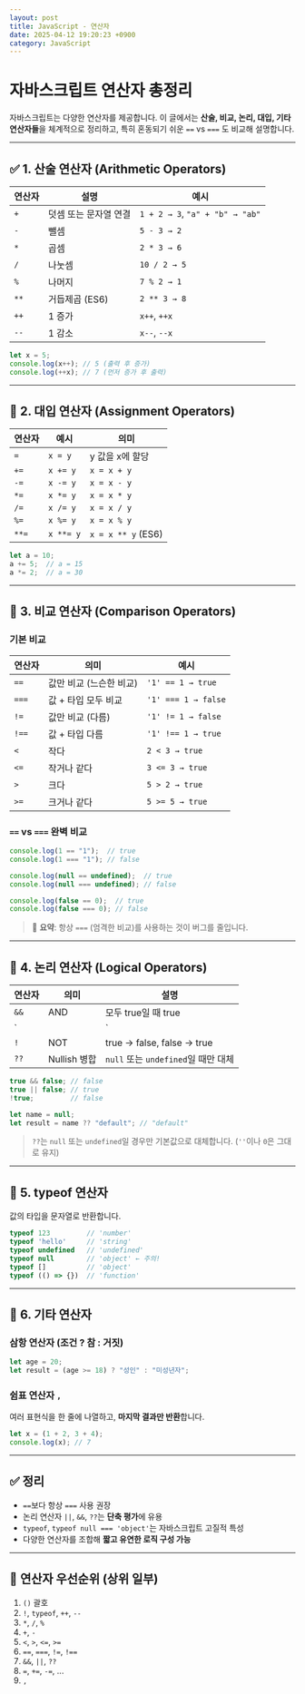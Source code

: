 ```yaml
---
layout: post
title: JavaScript - 연산자
date: 2025-04-12 19:20:23 +0900
category: JavaScript
---
```

# 자바스크립트 연산자 총정리

자바스크립트는 다양한 연산자를 제공합니다. 이 글에서는 **산술, 비교, 논리, 대입, 기타 연산자들**을 체계적으로 정리하고, 특히 혼동되기 쉬운 `==` vs `===` 도 비교해 설명합니다.

---

## ✅ 1. 산술 연산자 (Arithmetic Operators)

| 연산자 | 설명             | 예시               |
|--------|------------------|--------------------|
| `+`    | 덧셈 또는 문자열 연결 | `1 + 2 → 3`, `"a" + "b" → "ab"` |
| `-`    | 뺄셈             | `5 - 3 → 2`         |
| `*`    | 곱셈             | `2 * 3 → 6`         |
| `/`    | 나눗셈           | `10 / 2 → 5`        |
| `%`    | 나머지           | `7 % 2 → 1`         |
| `**`   | 거듭제곱 (ES6)   | `2 ** 3 → 8`        |
| `++`   | 1 증가           | `x++`, `++x`        |
| `--`   | 1 감소           | `x--`, `--x`        |

```js
let x = 5;
console.log(x++); // 5 (출력 후 증가)
console.log(++x); // 7 (먼저 증가 후 출력)
```

---

## 🔁 2. 대입 연산자 (Assignment Operators)

| 연산자  | 예시          | 의미                        |
|---------|---------------|-----------------------------|
| `=`     | `x = y`       | y 값을 x에 할당             |
| `+=`    | `x += y`      | `x = x + y`                 |
| `-=`    | `x -= y`      | `x = x - y`                 |
| `*=`    | `x *= y`      | `x = x * y`                 |
| `/=`    | `x /= y`      | `x = x / y`                 |
| `%=`    | `x %= y`      | `x = x % y`                 |
| `**=`   | `x **= y`     | `x = x ** y` (ES6)          |

```js
let a = 10;
a += 5;  // a = 15
a *= 2;  // a = 30
```

---

## 📏 3. 비교 연산자 (Comparison Operators)

### 기본 비교

| 연산자 | 의미                  | 예시              |
|--------|------------------------|-------------------|
| `==`   | 값만 비교 (느슨한 비교) | `'1' == 1 → true` |
| `===`  | 값 + 타입 모두 비교    | `'1' === 1 → false` |
| `!=`   | 값만 비교 (다름)       | `'1' != 1 → false` |
| `!==`  | 값 + 타입 다름         | `'1' !== 1 → true` |
| `<`    | 작다                   | `2 < 3 → true`     |
| `<=`   | 작거나 같다            | `3 <= 3 → true`    |
| `>`    | 크다                   | `5 > 2 → true`     |
| `>=`   | 크거나 같다            | `5 >= 5 → true`    |

### `==` vs `===` 완벽 비교

```js
console.log(1 == "1");  // true
console.log(1 === "1"); // false

console.log(null == undefined);  // true
console.log(null === undefined); // false

console.log(false == 0);  // true
console.log(false === 0); // false
```

> 📌 **요약**: 항상 `===` (엄격한 비교)를 사용하는 것이 버그를 줄입니다.

---

## 🔀 4. 논리 연산자 (Logical Operators)

| 연산자 | 의미        | 설명                                   |
|--------|-------------|----------------------------------------|
| `&&`   | AND          | 모두 true일 때 true                    |
| `||`   | OR           | 하나라도 true이면 true                 |
| `!`    | NOT          | true → false, false → true            |
| `??`   | Nullish 병합 | `null` 또는 `undefined`일 때만 대체   |

```js
true && false; // false
true || false; // true
!true;         // false

let name = null;
let result = name ?? "default"; // "default"
```

> `??`는 `null` 또는 `undefined`일 경우만 기본값으로 대체합니다. (`''`이나 `0`은 그대로 유지)

---

## 🧠 5. typeof 연산자

값의 타입을 문자열로 반환합니다.

```js
typeof 123         // 'number'
typeof 'hello'     // 'string'
typeof undefined   // 'undefined'
typeof null        // 'object' ← 주의!
typeof []          // 'object'
typeof (() => {})  // 'function'
```

---

## 🎯 6. 기타 연산자

### 삼항 연산자 (조건 ? 참 : 거짓)

```js
let age = 20;
let result = (age >= 18) ? "성인" : "미성년자";
```

### 쉼표 연산자 `,`

여러 표현식을 한 줄에 나열하고, **마지막 결과만 반환**합니다.

```js
let x = (1 + 2, 3 + 4);
console.log(x); // 7
```

---

## ✅ 정리

- `==`보다 항상 `===` 사용 권장
- 논리 연산자 `||`, `&&`, `??`는 **단축 평가**에 유용
- `typeof`, `typeof null === 'object'`는 자바스크립트 고질적 특성
- 다양한 연산자를 조합해 **짧고 유연한 로직 구성 가능**

---

## 📌 연산자 우선순위 (상위 일부)

1. `()` 괄호
2. `!`, `typeof`, `++`, `--`
3. `*`, `/`, `%`
4. `+`, `-`
5. `<`, `>`, `<=`, `>=`
6. `==`, `===`, `!=`, `!==`
7. `&&`, `||`, `??`
8. `=`, `+=`, `-=`, ...
9. `,`